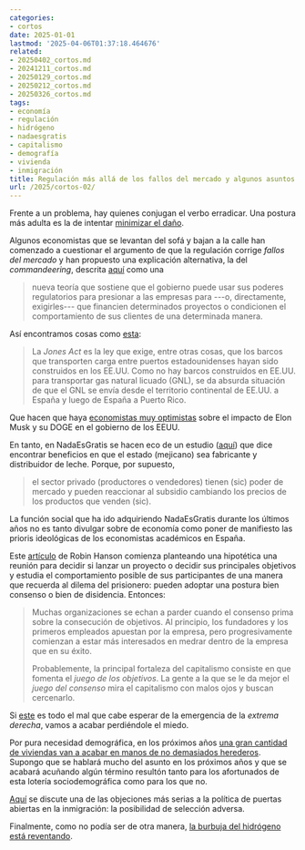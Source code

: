```yaml
---
categories:
- cortos
date: 2025-01-01
lastmod: '2025-04-06T01:37:18.464676'
related:
- 20250402_cortos.md
- 20241211_cortos.md
- 20250129_cortos.md
- 20250212_cortos.md
- 20250326_cortos.md
tags:
- economía
- regulación
- hidrógeno
- nadaesgratis
- capitalismo
- demografía
- vivienda
- inmigración
title: Regulación más allá de los fallos del mercado y algunos asuntos más
url: /2025/cortos-02/
---
```


Frente a un problema, hay quienes conjugan el verbo erradicar. Una postura más adulta es la de intentar [minimizar el daño](https://josephheath.substack.com/p/racism-the-harm-reduction-approach).

Algunos economistas que se levantan del sofá y bajan a la calle han comenzado a cuestionar el argumento de que la regulación corrige _fallos del mercado_ y han propuesto una explicación alternativa, la del _commandeering_, descrita [aquí](https://www.grumpy-economist.com/p/conceptualizing-regulation) como una

> nueva teoría que sostiene que el gobierno puede usar sus poderes regulatorios para presionar a las empresas para ---o, directamente, exigirles--- que financien determinados proyectos o condicionen el comportamiento de sus clientes de una determinada manera.

Así encontramos cosas como [esta](https://www.construction-physics.com/p/reading-list-01042025):

> La _Jones Act_ es la ley que exige, entre otras cosas, que los barcos que transporten carga entre puertos estadounidenses hayan sido construidos en los EE.UU. Como no hay barcos construidos en EE.UU. para transportar gas natural licuado (GNL), se da absurda situación de que el GNL se envía desde el territorio continental de EE.UU. a España y luego de España a Puerto Rico.

Que hacen que haya [economistas muy optimistas](https://www.grumpy-economist.com/p/the-cost-of-regulation) sobre el impacto de Elon Musk y su DOGE en el gobierno de los EEUU.

En tanto, en NadaEsGratis se hacen eco de un estudio ([aquí](https://nadaesgratis.es/admin/debe-de-vender-productos-el-gobierno-evidencia-del-mercado-mexicano-de-leche)) que dice encontrar beneficios en que el estado (mejicano) sea fabricante y distribuidor de leche. Porque, por supuesto,

> el sector privado (productores o vendedores) tienen (sic) poder de mercado y pueden reaccionar al subsidio cambiando los precios de los productos que venden (sic).

La función social que ha ido adquiriendo NadaEsGratis durante los últimos años no es tanto divulgar sobre de economía como poner de manifiesto las prioris ideológicas de los economistas académicos en España.

Este [artículo](https://www.overcomingbias.com/p/the-two-big-games) de Robin Hanson comienza planteando una hipotética una reunión para decidir si lanzar un proyecto o decidir sus principales objetivos y estudia el comportamiento posible de sus participantes de una manera que recuerda al dilema del prisionero: pueden adoptar una postura bien consenso o bien de disidencia. Entonces:

> Muchas organizaciones se echan a parder cuando el consenso prima sobre la consecución de objetivos. Al principio, los fundadores y los primeros empleados apuestan por la empresa, pero progresivamente comienzan a estar más interesados en medrar dentro de la empresa que en su éxito.
>
> Probablemente, la principal fortaleza del capitalismo consiste en que fomenta el _juego de los objetivos_. La gente a la que se le da mejor el _juego del consenso_ mira el capitalismo con malos ojos y buscan cercenarlo.

Si [este](https://elpais.com/espana/madrid/2024-12-26/lavapies-tambien-siente-el-ruido-de-la-extremaderecha.html) es todo el mal que cabe esperar de la emergencia de la _extrema derecha_, vamos a acabar perdiéndole el miedo.

Por pura necesidad demográfica, en los próximos años [una gran cantidad de viviendas van a acabar en manos de no demasiados herederos](https://www.elconfidencial.com/inmobiliario/residencial/2025-01-06/transferencia-riqueza-pisos-herencia_4033464/). Supongo que se hablará mucho del asunto en los próximos años y que se acabará acuñando algún término resultón tanto para los afortunados de esta lotería sociodemográfica como para los que no.

[Aquí](https://www.betonit.ai/p/open-borders-and-adverse-selection) se discute una de las objeciones más serias a la política de puertas abiertas en la inmigración: la posibilidad de selección adversa.

Finalmente, como no podía ser de otra manera, [la burbuja del hidrógeno está reventando](https://backreaction.blogspot.com/2025/01/the-hydrogen-bubble-is-finally-bursting.html).